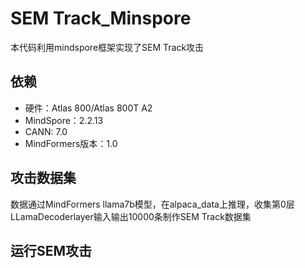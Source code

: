 # SEM Track_Minspore
本代码利用mindspore框架实现了SEM Track攻击

## 依赖
* 硬件：Atlas 800/Atlas 800T A2
* MindSpore：2.2.13
* CANN: 7.0
* MindFormers版本：1.0

## 攻击数据集
  数据通过MindFormers llama7b模型，在alpaca_data上推理，收集第0层LLamaDecoderlayer输入输出10000条制作SEM Track数据集

## 运行SEM攻击
